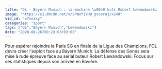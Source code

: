 ```yaml
---
title: "OL - Bayern Munich : la machine \u00e0 buts Robert Lewandowski en chiffres"
image: "https://s1.dmcdn.net/v/SPWxY1VHU_qvceraj/x240"
vid_id: "x7vnzky"
categories: "sport"
tags: ["OL","Bayern Munich","Lewandowski"]
date: "2020-08-26T08:29:03+03:00"
---
```

Pour espérer rejoindre le Paris SG en finale de la Ligue des Champions, l'OL devra créer l'exploit face au Bayern Munich. La défense des Gones sera mise à rude épreuve face au serial buteur Robert Lewandowski. Focus sur ses statistiques depuis son arrivée en Bavière.
